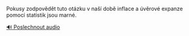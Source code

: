 
Pokusy zodpovědět tuto otázku v naší době inflace a úvěrové expanze pomocí statistik jsou marné.

[🔊 Poslechnout audio](/data/7-paragraphs/audio/chapter_166/para_001-Pokusy-zodpovdt-tuto-otzku-v-na-dob-inflace.mp3)
